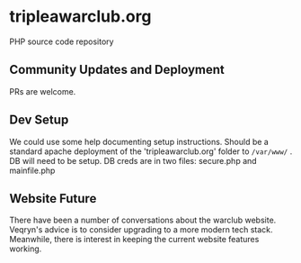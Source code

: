 # tripleawarclub.org

PHP source code repository 


## Community Updates and Deployment

PRs are welcome. 


## Dev Setup

We could use some help documenting setup instructions. Should be a standard apache deployment of the 'tripleawarclub.org' folder to `/var/www/` . DB will need to be setup. DB creds are in two files: secure.php and mainfile.php

## Website Future

There have been a number of conversations about the warclub website. Veqryn's advice is to consider upgrading to a more modern tech stack. Meanwhile, there is interest in keeping the current website features working.
